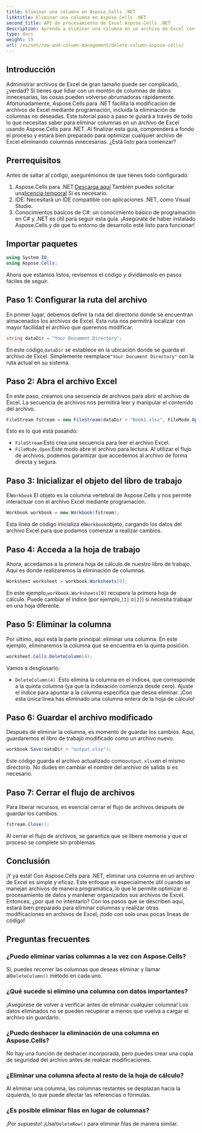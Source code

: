 ```yaml
---
title: Eliminar una columna en Aspose.Cells .NET
linktitle: Eliminar una columna en Aspose.Cells .NET
second_title: API de procesamiento de Excel Aspose.Cells .NET
description: Aprenda a eliminar una columna en un archivo de Excel con Aspose.Cells para .NET. Siga nuestra guía detallada paso a paso para agilizar las modificaciones de sus archivos de Excel.
type: docs
weight: 19
url: /es/net/row-and-column-management/delete-column-aspose-cells/
---
```

## Introducción
Administrar archivos de Excel de gran tamaño puede ser complicado, ¿verdad? Si tienes que lidiar con un montón de columnas de datos innecesarias, las cosas pueden volverse abrumadoras rápidamente. Afortunadamente, Aspose.Cells para .NET facilita la modificación de archivos de Excel mediante programación, incluida la eliminación de columnas no deseadas. Este tutorial paso a paso te guiará a través de todo lo que necesitas saber para eliminar columnas en un archivo de Excel usando Aspose.Cells para .NET.
Al finalizar esta guía, comprenderá a fondo el proceso y estará bien preparado para optimizar cualquier archivo de Excel eliminando columnas innecesarias. ¿Está listo para comenzar?
## Prerrequisitos
Antes de saltar al código, asegurémonos de que tienes todo configurado:
1.  Aspose.Cells para .NET:[Descarga aquí](https://releases.aspose.com/cells/net/) También puedes solicitar una[licencia temporal](https://purchase.aspose.com/temporary-license/) Si es necesario.
2. IDE: Necesitará un IDE compatible con aplicaciones .NET, como Visual Studio.
3. Conocimientos básicos de C#: un conocimiento básico de programación en C# y .NET es útil para seguir esta guía.
¡Asegúrate de haber instalado Aspose.Cells y de que tu entorno de desarrollo esté listo para funcionar!
## Importar paquetes
```csharp
using System.IO;
using Aspose.Cells;
```
Ahora que estamos listos, revisemos el código y dividámoslo en pasos fáciles de seguir.
## Paso 1: Configurar la ruta del archivo
En primer lugar, debemos definir la ruta del directorio donde se encuentran almacenados los archivos de Excel. Esta ruta nos permitirá localizar con mayor facilidad el archivo que queremos modificar.
```csharp
string dataDir = "Your Document Directory";
```
 En este código,`dataDir` se establece en la ubicación donde se guarda el archivo de Excel. Simplemente reemplace`"Your Document Directory"` con la ruta actual en su sistema.
## Paso 2: Abra el archivo Excel
En este paso, creamos una secuencia de archivos para abrir el archivo de Excel. La secuencia de archivos nos permitirá leer y manipular el contenido del archivo.
```csharp
FileStream fstream = new FileStream(dataDir + "Book1.xlsx", FileMode.Open);
```
Esto es lo que está pasando:
- `FileStream`:Esto crea una secuencia para leer el archivo Excel.
- `FileMode.Open`:Este modo abre el archivo para lectura.
Al utilizar el flujo de archivos, podemos garantizar que accedemos al archivo de forma directa y segura.
## Paso 3: Inicializar el objeto del libro de trabajo
 El`Workbook` El objeto es la columna vertebral de Aspose.Cells y nos permite interactuar con el archivo Excel mediante programación.
```csharp
Workbook workbook = new Workbook(fstream);
```
 Esta línea de código inicializa el`Workbook`objeto, cargando los datos del archivo Excel para que podamos comenzar a realizar cambios.
## Paso 4: Acceda a la hoja de trabajo
Ahora, accedamos a la primera hoja de cálculo de nuestro libro de trabajo. Aquí es donde realizaremos la eliminación de columnas.
```csharp
Worksheet worksheet = workbook.Worksheets[0];
```
 En este ejemplo,`workbook.Worksheets[0]` recupera la primera hoja de cálculo. Puede cambiar el índice (por ejemplo,`[1]` o`[2]`) si necesita trabajar en una hoja diferente.
## Paso 5: Eliminar la columna
Por último, aquí está la parte principal: eliminar una columna. En este ejemplo, eliminaremos la columna que se encuentra en la quinta posición.
```csharp
worksheet.Cells.DeleteColumn(4);
```
Vamos a desglosarlo:
- `DeleteColumn(4)` :Esto elimina la columna en el índice`4`, que corresponde a la quinta columna (ya que la indexación comienza desde cero). Ajuste el índice para apuntar a la columna específica que desea eliminar.
¡Con esta única línea has eliminado una columna entera de la hoja de cálculo!
## Paso 6: Guardar el archivo modificado
Después de eliminar la columna, es momento de guardar los cambios. Aquí, guardaremos el libro de trabajo modificado como un archivo nuevo.
```csharp
workbook.Save(dataDir + "output.xlsx");
```
 Este código guarda el archivo actualizado como`output.xlsx`en el mismo directorio. No dudes en cambiar el nombre del archivo de salida si es necesario.
## Paso 7: Cerrar el flujo de archivos
Para liberar recursos, es esencial cerrar el flujo de archivos después de guardar los cambios.
```csharp
fstream.Close();
```
Al cerrar el flujo de archivos, se garantiza que se libere memoria y que el proceso se complete sin problemas.
## Conclusión
¡Y ya está! Con Aspose.Cells para .NET, eliminar una columna en un archivo de Excel es simple y eficaz. Este enfoque es especialmente útil cuando se manejan archivos de manera programática, lo que le permite optimizar el procesamiento de datos y mantener organizados sus archivos de Excel. 
Entonces, ¿por qué no intentarlo? Con los pasos que se describen aquí, estará bien preparado para eliminar columnas y realizar otras modificaciones en archivos de Excel, ¡todo con solo unas pocas líneas de código!
## Preguntas frecuentes
### ¿Puedo eliminar varias columnas a la vez con Aspose.Cells?  
 Sí, puedes recorrer las columnas que deseas eliminar y llamar al`DeleteColumn()` método en cada uno.
### ¿Qué sucede si elimino una columna con datos importantes?  
¡Asegúrese de volver a verificar antes de eliminar cualquier columna! Los datos eliminados no se pueden recuperar a menos que vuelva a cargar el archivo sin guardarlo.
### ¿Puedo deshacer la eliminación de una columna en Aspose.Cells?  
No hay una función de deshacer incorporada, pero puedes crear una copia de seguridad del archivo antes de realizar modificaciones.
### ¿Eliminar una columna afecta al resto de la hoja de cálculo?  
Al eliminar una columna, las columnas restantes se desplazan hacia la izquierda, lo que puede afectar las referencias o fórmulas.
### ¿Es posible eliminar filas en lugar de columnas?  
 ¡Por supuesto! ¡Usa!`DeleteRow()` para eliminar filas de manera similar.